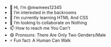 - 👋 Hi, I’m @mwmees12345
- 👀 I’m interested in the backrooms
- 🌱 I’m currently learning HTML And CSS
- 💞️ I’m looking to collaborate on Nothing
- 📫 How to reach me You Can't 
- 😄 Pronouns: There Are Only Two Genders/Male
- ⚡ Fun fact: A Human Can Walk

<!---
mwmees12345/mwmees12345 is a ✨ special ✨ repository because its `README.md` (this file) appears on your GitHub profile.
You can click the Preview link to take a look at your changes.
--->
